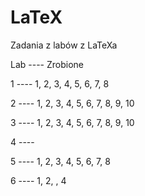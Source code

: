# LaTeX
Zadania z labów z LaTeXa

Lab  ----  Zrobione

1 ---- 1, 2, 3, 4, 5, 6, 7, 8

2 ---- 1, 2, 3, 4, 5, 6, 7, 8, 9, 10

3 ---- 1, 2, 3, 4, 5, 6, 7, 8, 9, 10

4 ---- 

5 ---- 1, 2, 3, 4, 5, 6, 7, 8

6 ---- 1, 2,  , 4

